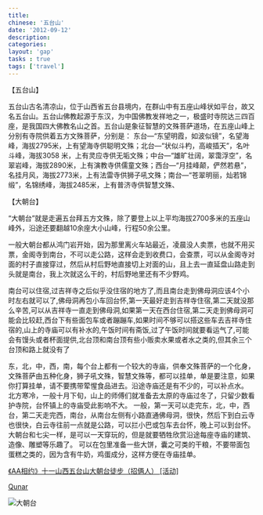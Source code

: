 ```yaml
---
title:
chinese: '五台山'
date: '2012-09-12'
description:
categories:
layout: 'gap'
tasks : true
tags: ['travel']
---
```

【五台山】

五台山古名清凉山，位于山西省五台县境内，在群山中有五座山峰状如平台，故又名五台山。五台山佛教起源于东汉，为中国佛教发祥地之一，极盛时寺院达三四百座，是我国四大佛教名山之首。五台山是象征智慧的文殊菩萨道场，在五座山峰上分别有寺院供着五方文殊菩萨，分别是：
东台—“东望明霞，如波似镜”，名望海峰，海拔2795米，上有望海寺供聪明文殊；北台—“状似斗杓，高峻插天”，名叶斗峰，海拔3058 米，上有灵应寺供无垢文殊；中台—“雄旷壮阔，翠霭浮空”，名翠岩峰，海拔2890米，上有演教寺供儒童文殊；西台—“月挂峰颠，俨然若悬”，名挂月风，海拔2773米，上有法雷寺供狮子吼文殊；南台—“苍翠明丽，灿若锦缎”，名锦绣峰，海拔2485米，上有普济寺供智慧文殊、

【大朝台】

“大朝台”就是走遍五台拜五方文殊，除了要登上以上平均海拔2700多米的五座山峰外，沿途还要翻越10余座大小山峰，行程50余公里。

一般大朝台都从鸿门岩开始，因为那里离火车站最近，凌晨没人卖票，也就不用买票，金阁寺到南台，不可以走公路，这样会走到收费口，会查票，可以从金阁寺对面的村子直接穿过，然后从村后野地直接切上对面的山，且上去一直延盘山路走到头就是南台，我上次就这么干的，村后野地里还有不少野鸡。

南台可以住宿,过吉祥寺之后似乎没住宿的地方了,而且南台走到佛母洞应该4个小时左右就可以了,佛母洞再包小车回台怀,第一天最好走到吉祥寺住宿,第二天就没那么辛苦,可以从吉祥寺一直走到佛母洞,如果第一天在西台住宿,第二天走到佛母洞可能会比较赶,西台下有些面包车或者蹦蹦车,如果时间不够可以搭这些车去吉祥寺住宿的,山上的寺庙可以有补水的,午饭时间有斋饭,过了午饭时间就要看运气了,可能会有馒头或者杯面提供,北台顶和南台顶有些小贩卖水果或者水之类的,但其余三个台顶和路上就没有了

东，北，中，西，南，每个台上都有一个较大的寺庙，供奉文殊菩萨的一个化身，文殊菩萨由五种化身，狮子吼文殊，智慧文殊等，都可以挂单，单是要注意，如果你打算挂单，请不要携带荤惺食品进去。沿途寺庙还是有不少的，可以补点水。
北方寒冷，一般十月下旬，山上的师傅们就准备去太原的寺庙过冬了，只留少数看护寺院，台怀镇上的寺庙受此影响不大。
一般，第一天可以走完东，北，中，西台，第二天走完西，南台，从南台左侧有小路直通佛母洞，很快，然后下到白云寺也很快，白云寺往前一点就是公路，可以拦小巴或包车去台怀，晚上可以到台怀。
大朝台和七尖一样，是可以一天穿玩的，但是就要牺牲欣赏沿途每座寺庙的建筑、造像、雕塑等乐趣了。
可以在包里准备一些大饼，囊之可类的干粮，不要带面包蛋糕之类的，因为含有牛奶，鸡蛋成分，这样方便在寺庙挂单。

[《AA相约》十一山西五台山大朝台徒步（招俩人） [活动]](http://www.doyouhike.net/city/shanghai/907440,0,0,0.html)

[Qunar](http://flight.qunar.com/site/roundtrip_list_new.htm?fromCity=%E4%B8%8A%E6%B5%B7&toCity=%E5%A4%AA%E5%8E%9F&fromDate=2012-10-09&toDate=2012-10-16&from=qunarindex)

![大朝台](/assets/media/dachaotai.jpg)